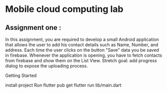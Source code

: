 # Mobile cloud computing lab


## Assignment one :

In this assignment, you are required to develop a small Android application that allows the user to add
his contact details such as Name, Number, and address.
Each time the user clicks on the button "Save" data you be saved in firebase.
Whenever the application is opening, you have to fetch contacts from firebase and show them on the
List View.
Stretch goal: add progress dialog to expose the uploading process.


 Getting Started

install project 
Run flutter pub get
flutter run lib/main.dart
